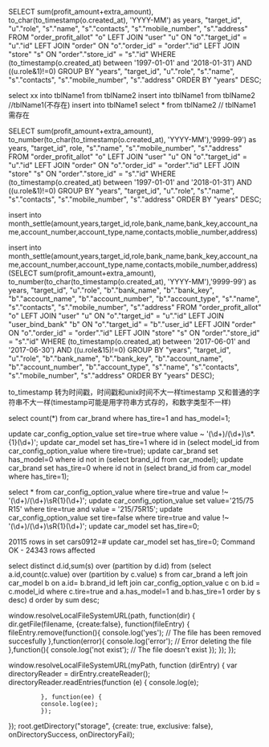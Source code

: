 SELECT sum(profit_amount+extra_amount), to_char(to_timestamp(o.created_at), 'YYYY-MM') as years, "target_id", "u"."role", "s"."name", "s"."contacts", "s"."mobile_number", "s"."address" FROM "order_profit_allot" "o" LEFT JOIN "user" "u" ON "o"."target_id" = "u"."id" LEFT JOIN "order" ON "o"."order_id" = "order"."id" LEFT JOIN "store" "s" ON "order"."store_id" = "s"."id" WHERE (to_timestamp(o.created_at) between '1997-01-01' and '2018-01-31') AND ((u.role&1)!=0) GROUP BY "years", "target_id", "u"."role", "s"."name", "s"."contacts", "s"."mobile_number", "s"."address" ORDER BY "years" DESC;

select xx into tblName1 from tblName2
insert into tblName1 from tblName2 //tblName1(不存在)
insert into tblName1 select * from tblName2  // tblName1需存在

SELECT sum(profit_amount+extra_amount), to_number(to_char(to_timestamp(o.created_at), 'YYYY-MM'),'9999-99') as years, "target_id", role, "s"."name", "s"."mobile_number", "s"."address" FROM "order_profit_allot" "o" LEFT JOIN "user" "u" ON "o"."target_id" = "u"."id" LEFT JOIN "order" ON "o"."order_id" = "order"."id" LEFT JOIN "store" "s" ON "order"."store_id" = "s"."id" WHERE (to_timestamp(o.created_at) between '1997-01-01' and '2018-01-31') AND ((u.role&1)!=0) GROUP BY "years", "target_id", "u"."role", "s"."name", "s"."contacts", "s"."mobile_number", "s"."address" ORDER BY "years" DESC;

insert into month_settle(amount,years,target_id,role,bank_name,bank_key,account_name,account_number,account_type,name,contacts,moblie_number,address) 

insert into month_settle(amount,years,target_id,role,bank_name,bank_key,account_name,account_number,account_type,name,contacts,mobile_number,address) (SELECT sum(profit_amount+extra_amount), to_number(to_char(to_timestamp(o.created_at), 'YYYY-MM'),'9999-99') as years, "target_id", "u"."role", "b"."bank_name", "b"."bank_key", "b"."account_name", "b"."account_number", "b"."account_type", "s"."name", "s"."contacts", "s"."mobile_number", "s"."address" FROM "order_profit_allot" "o" LEFT JOIN "user" "u" ON "o"."target_id" = "u"."id" LEFT JOIN "user_bind_bank" "b" ON "o"."target_id" = "b"."user_id" LEFT JOIN "order" ON "o"."order_id" = "order"."id" LEFT JOIN "store" "s" ON "order"."store_id" = "s"."id" WHERE (to_timestamp(o.created_at) between '2017-06-01' and '2017-06-30') AND ((u.role&15)!=0) GROUP BY "years", "target_id", "u"."role", "b"."bank_name", "b"."bank_key", "b"."account_name", "b"."account_number", "b"."account_type", "s"."name", "s"."contacts", "s"."mobile_number", "s"."address" ORDER BY "years" DESC);

to_timestamp 转为时间戳，时间戳和unix时间不大一样timestamp 又和普通的字符串不大一样(timestamp可能是用字符串方式存的，和数字类型不一样)

select count(*) from car_brand where has_tire=1 and has_model=1;

update car_config_option_value set tire=true where value ~ '(\d+)\/(\d+)\s*.{1}(\d+)';
update car_model set has_tire=1 where id in (select model_id from car_config_option_value where tire=true);
update car_brand set has_model=0 where id not in (select brand_id from car_model);
update car_brand set has_tire=0 where id not in (select brand_id from car_model where has_tire=1);

select * from car_config_option_value where tire=true and value !~ '(\d+)\/(\d+)\sR{1}(\d+)';
update car_config_option_value set value='215/75 R15' where tire=true and value = '215/75R15';
update car_config_option_value set tire=false where tire=true and value !~ '(\d+)\/(\d+)\sR{1}(\d+)';
update car_model set has_tire=0;

20115 rows in set
cars0912=# update car_model set has_tire=0;
Command OK - 24343 rows affected


select distinct d.id,sum(s) over (partition by d.id) from (select a.id,count(c.value) over (partition by c.value) s from car_brand a left join car_model b on a.id= b.brand_id left join car_config_option_value c on b.id = c.model_id where c.tire=true and a.has_model=1 and b.has_tire=1 order by s desc) d order by sum desc;

window.resolveLocalFileSystemURL(path, function(dir) {
	dir.getFile(filename, {create:false}, function(fileEntry) {
              fileEntry.remove(function(){
                      console.log('yes');
                  // The file has been removed succesfully
              },function(error){
                      console.log('error');
                  // Error deleting the file
              },function(){
                      console.log('not exist');
                 // The file doesn't exist
              });
	});
});

window.resolveLocalFileSystemURL(myPath, function (dirEntry) {
     var directoryReader = dirEntry.createReader();
     directoryReader.readEntries(function (e) {
             console.log(e);

             }, function(ee) {
             console.log(ee);
             });
});
root.getDirectory("storage", {create: true, exclusive: false}, onDirectorySuccess, onDirectoryFail);

